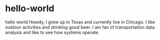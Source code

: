 # hello-world
hello world
Howdy, I grew up in Texas and currently live in Chicago.  I like outdoor activities and drinking good beer.  I am fan of transportation data analysis and like to see how systems operate.
